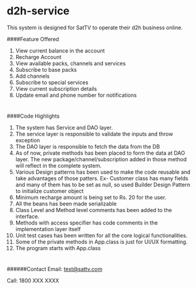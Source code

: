 # d2h-service
This system is designed for SatTV to operate their d2h business online.

####Feature Offered
1. View current balance in the account
2. Recharge Account
3. View available packs, channels and services
4. Subscribe to base packs
5. Add channels
6. Subscribe to special services
7. View current subscription details
8. Update email and phone number for notifications

#
####Code Highlights
1. The system has Service and DAO layer.
2. The service layer is responsible to validate the inputs and throw exception
3. The DAO layer is responsible to fetch the data from the DB
4. As of now, private methods has been placed to form the data at DAO layer. The new package/channel/subscription added in those method will reflect in the complete system.
5. Various Design patterns has been used to make the code reusable and take advantages of those patters.
   Ex- Customer class has many fields and many of them has to be set as null, so used Builder Design Pattern to initialize customer object
6. Minimum recharge amount is being set to Rs. 20 for the user.
7. All the beans has been made serializable
8. Class Level and Method level comments has been added to the interface.
9. Methods with access specifier has code comments in the implementation layer itself
10. Unit test cases has been written for all the core logical functionalities.
11. Some of the private methods in App.class is just for UI/UX formatting.
12. The program starts with App.class 



#
######Contact
Email: test@sattv.com

Call: 1800 XXX XXXX

